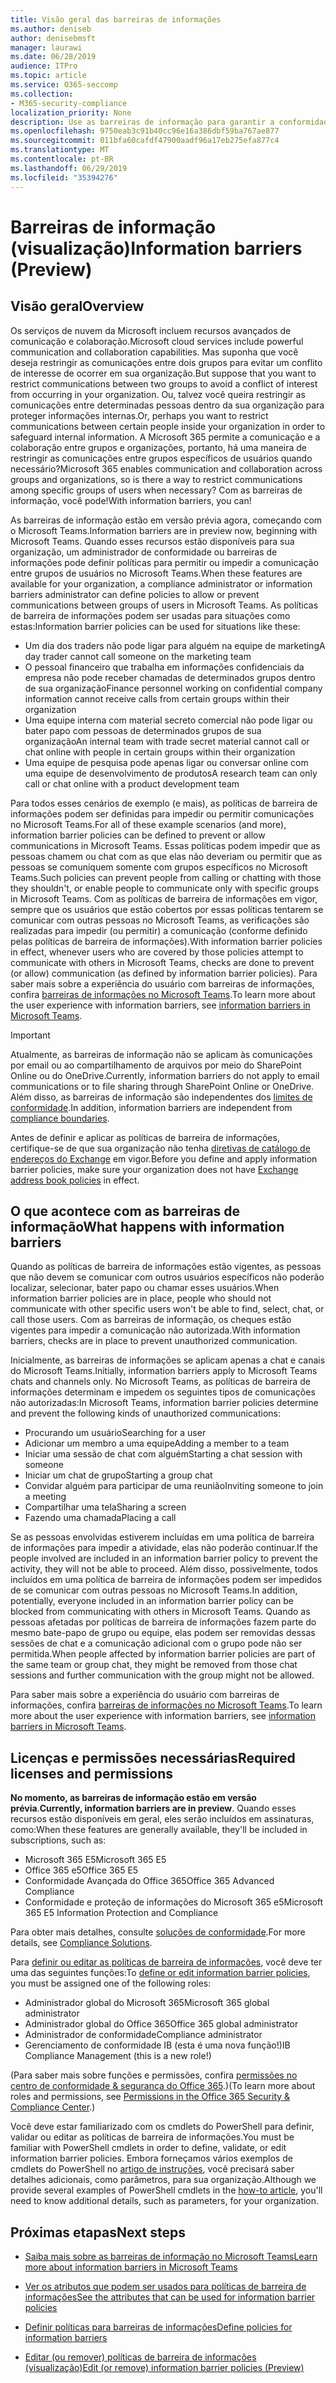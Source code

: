 ```yaml
---
title: Visão geral das barreiras de informações
ms.author: deniseb
author: denisebmsft
manager: laurawi
ms.date: 06/28/2019
audience: ITPro
ms.topic: article
ms.service: O365-seccomp
ms.collection:
- M365-security-compliance
localization_priority: None
description: Use as barreiras de informação para garantir a conformidade de comunicação usando o Microsoft Teams em sua organização.
ms.openlocfilehash: 9750eab3c91b40cc96e16a386dbf59ba767ae877
ms.sourcegitcommit: 011bfa60cafdf47900aadf96a17eb275efa877c4
ms.translationtype: MT
ms.contentlocale: pt-BR
ms.lasthandoff: 06/29/2019
ms.locfileid: "35394276"
---
```

# <a name="information-barriers-preview"></a><span data-ttu-id="13e14-103">Barreiras de informação (visualização)</span><span class="sxs-lookup"><span data-stu-id="13e14-103">Information barriers (Preview)</span></span>

## <a name="overview"></a><span data-ttu-id="13e14-104">Visão geral</span><span class="sxs-lookup"><span data-stu-id="13e14-104">Overview</span></span>

<span data-ttu-id="13e14-105">Os serviços de nuvem da Microsoft incluem recursos avançados de comunicação e colaboração.</span><span class="sxs-lookup"><span data-stu-id="13e14-105">Microsoft cloud services include powerful communication and collaboration capabilities.</span></span> <span data-ttu-id="13e14-106">Mas suponha que você deseja restringir as comunicações entre dois grupos para evitar um conflito de interesse de ocorrer em sua organização.</span><span class="sxs-lookup"><span data-stu-id="13e14-106">But suppose that you want to restrict communications between two groups to avoid a conflict of interest from occurring in your organization.</span></span> <span data-ttu-id="13e14-107">Ou, talvez você queira restringir as comunicações entre determinadas pessoas dentro da sua organização para proteger informações internas.</span><span class="sxs-lookup"><span data-stu-id="13e14-107">Or, perhaps you want to restrict communications between certain people inside your organization in order to safeguard internal information.</span></span> <span data-ttu-id="13e14-108">A Microsoft 365 permite a comunicação e a colaboração entre grupos e organizações, portanto, há uma maneira de restringir as comunicações entre grupos específicos de usuários quando necessário?</span><span class="sxs-lookup"><span data-stu-id="13e14-108">Microsoft 365 enables communication and collaboration across groups and organizations, so is there a way to restrict communications among specific groups of users when necessary?</span></span> <span data-ttu-id="13e14-109">Com as barreiras de informação, você pode!</span><span class="sxs-lookup"><span data-stu-id="13e14-109">With information barriers, you can!</span></span> 

<span data-ttu-id="13e14-110">As barreiras de informação estão em versão prévia agora, começando com o Microsoft Teams.</span><span class="sxs-lookup"><span data-stu-id="13e14-110">Information barriers are in preview now, beginning with Microsoft Teams.</span></span> <span data-ttu-id="13e14-111">Quando esses recursos estão disponíveis para sua organização, um administrador de conformidade ou barreiras de informações pode definir políticas para permitir ou impedir a comunicação entre grupos de usuários no Microsoft Teams.</span><span class="sxs-lookup"><span data-stu-id="13e14-111">When these features are available for your organization, a compliance administrator or information barriers administrator can define policies to allow or prevent communications between groups of users in Microsoft Teams.</span></span> <span data-ttu-id="13e14-112">As políticas de barreira de informações podem ser usadas para situações como estas:</span><span class="sxs-lookup"><span data-stu-id="13e14-112">Information barrier policies can be used for situations like these:</span></span>

- <span data-ttu-id="13e14-113">Um dia dos traders não pode ligar para alguém na equipe de marketing</span><span class="sxs-lookup"><span data-stu-id="13e14-113">A day trader cannot call someone on the marketing team</span></span>
- <span data-ttu-id="13e14-114">O pessoal financeiro que trabalha em informações confidenciais da empresa não pode receber chamadas de determinados grupos dentro de sua organização</span><span class="sxs-lookup"><span data-stu-id="13e14-114">Finance personnel working on confidential company information cannot receive calls from certain groups within their organization</span></span>
- <span data-ttu-id="13e14-115">Uma equipe interna com material secreto comercial não pode ligar ou bater papo com pessoas de determinados grupos de sua organização</span><span class="sxs-lookup"><span data-stu-id="13e14-115">An internal team with trade secret material cannot call or chat online with people in certain groups within their organization</span></span>
- <span data-ttu-id="13e14-116">Uma equipe de pesquisa pode apenas ligar ou conversar online com uma equipe de desenvolvimento de produtos</span><span class="sxs-lookup"><span data-stu-id="13e14-116">A research team can only call or chat online with a product development team</span></span>

<span data-ttu-id="13e14-117">Para todos esses cenários de exemplo (e mais), as políticas de barreira de informações podem ser definidas para impedir ou permitir comunicações no Microsoft Teams.</span><span class="sxs-lookup"><span data-stu-id="13e14-117">For all of these example scenarios (and more), information barrier policies can be defined to prevent or allow communications in Microsoft Teams.</span></span> <span data-ttu-id="13e14-118">Essas políticas podem impedir que as pessoas chamem ou chat com as que elas não deveriam ou permitir que as pessoas se comuniquem somente com grupos específicos no Microsoft Teams.</span><span class="sxs-lookup"><span data-stu-id="13e14-118">Such policies can prevent people from calling or chatting with those they shouldn't, or enable people to communicate only with specific groups in Microsoft Teams.</span></span> <span data-ttu-id="13e14-119">Com as políticas de barreira de informações em vigor, sempre que os usuários que estão cobertos por essas políticas tentarem se comunicar com outras pessoas no Microsoft Teams, as verificações são realizadas para impedir (ou permitir) a comunicação (conforme definido pelas políticas de barreira de informações).</span><span class="sxs-lookup"><span data-stu-id="13e14-119">With information barrier policies in effect, whenever users who are covered by those policies attempt to communicate with others in Microsoft Teams, checks are done to prevent (or allow) communication (as defined by information barrier policies).</span></span> <span data-ttu-id="13e14-120">Para saber mais sobre a experiência do usuário com barreiras de informações, confira [barreiras de informações no Microsoft Teams](https://docs.microsoft.com/MicrosoftTeams/information-barriers-in-teams).</span><span class="sxs-lookup"><span data-stu-id="13e14-120">To learn more about the user experience with information barriers, see [information barriers in Microsoft Teams](https://docs.microsoft.com/MicrosoftTeams/information-barriers-in-teams).</span></span>

> [!IMPORTANT]
> <span data-ttu-id="13e14-121">Atualmente, as barreiras de informação não se aplicam às comunicações por email ou ao compartilhamento de arquivos por meio do SharePoint Online ou do OneDrive.</span><span class="sxs-lookup"><span data-stu-id="13e14-121">Currently, information barriers do not apply to email communications or to file sharing through SharePoint Online or OneDrive.</span></span> <span data-ttu-id="13e14-122">Além disso, as barreiras de informação são independentes dos [limites de conformidade](set-up-compliance-boundaries.md).</span><span class="sxs-lookup"><span data-stu-id="13e14-122">In addition, information barriers are independent from [compliance boundaries](set-up-compliance-boundaries.md).</span></span><p><span data-ttu-id="13e14-123">Antes de definir e aplicar as políticas de barreira de informações, certifique-se de que sua organização não tenha [diretivas de catálogo de endereços do Exchange](https://docs.microsoft.com/en-us/exchange/address-books/address-book-policies/address-book-policies) em vigor.</span><span class="sxs-lookup"><span data-stu-id="13e14-123">Before you define and apply information barrier policies, make sure your organization does not have [Exchange address book policies](https://docs.microsoft.com/en-us/exchange/address-books/address-book-policies/address-book-policies) in effect.</span></span>  

## <a name="what-happens-with-information-barriers"></a><span data-ttu-id="13e14-124">O que acontece com as barreiras de informação</span><span class="sxs-lookup"><span data-stu-id="13e14-124">What happens with information barriers</span></span>

<span data-ttu-id="13e14-125">Quando as políticas de barreira de informações estão vigentes, as pessoas que não devem se comunicar com outros usuários específicos não poderão localizar, selecionar, bater papo ou chamar esses usuários.</span><span class="sxs-lookup"><span data-stu-id="13e14-125">When information barrier policies are in place, people who should not communicate with other specific users won't be able to find, select, chat, or call those users.</span></span> <span data-ttu-id="13e14-126">Com as barreiras de informação, os cheques estão vigentes para impedir a comunicação não autorizada.</span><span class="sxs-lookup"><span data-stu-id="13e14-126">With information barriers, checks are in place to prevent unauthorized communication.</span></span>

<span data-ttu-id="13e14-127">Inicialmente, as barreiras de informações se aplicam apenas a chat e canais do Microsoft Teams.</span><span class="sxs-lookup"><span data-stu-id="13e14-127">Initially, information barriers apply to Microsoft Teams chats and channels only.</span></span> <span data-ttu-id="13e14-128">No Microsoft Teams, as políticas de barreira de informações determinam e impedem os seguintes tipos de comunicações não autorizadas:</span><span class="sxs-lookup"><span data-stu-id="13e14-128">In Microsoft Teams, information barrier policies determine and prevent the following kinds of unauthorized communications:</span></span>
- <span data-ttu-id="13e14-129">Procurando um usuário</span><span class="sxs-lookup"><span data-stu-id="13e14-129">Searching for a user</span></span>
- <span data-ttu-id="13e14-130">Adicionar um membro a uma equipe</span><span class="sxs-lookup"><span data-stu-id="13e14-130">Adding a member to a team</span></span>
- <span data-ttu-id="13e14-131">Iniciar uma sessão de chat com alguém</span><span class="sxs-lookup"><span data-stu-id="13e14-131">Starting a chat session with someone</span></span>
- <span data-ttu-id="13e14-132">Iniciar um chat de grupo</span><span class="sxs-lookup"><span data-stu-id="13e14-132">Starting a group chat</span></span>
- <span data-ttu-id="13e14-133">Convidar alguém para participar de uma reunião</span><span class="sxs-lookup"><span data-stu-id="13e14-133">Inviting someone to join a meeting</span></span>
- <span data-ttu-id="13e14-134">Compartilhar uma tela</span><span class="sxs-lookup"><span data-stu-id="13e14-134">Sharing a screen</span></span>
- <span data-ttu-id="13e14-135">Fazendo uma chamada</span><span class="sxs-lookup"><span data-stu-id="13e14-135">Placing a call</span></span> 

<span data-ttu-id="13e14-136">Se as pessoas envolvidas estiverem incluídas em uma política de barreira de informações para impedir a atividade, elas não poderão continuar.</span><span class="sxs-lookup"><span data-stu-id="13e14-136">If the people involved are included in an information barrier policy to prevent the activity, they will not be able to proceed.</span></span> <span data-ttu-id="13e14-137">Além disso, possivelmente, todos incluídos em uma política de barreira de informações podem ser impedidos de se comunicar com outras pessoas no Microsoft Teams.</span><span class="sxs-lookup"><span data-stu-id="13e14-137">In addition, potentially, everyone included in an information barrier policy can be blocked from communicating with others in Microsoft Teams.</span></span> <span data-ttu-id="13e14-138">Quando as pessoas afetadas por políticas de barreira de informações fazem parte do mesmo bate-papo de grupo ou equipe, elas podem ser removidas dessas sessões de chat e a comunicação adicional com o grupo pode não ser permitida.</span><span class="sxs-lookup"><span data-stu-id="13e14-138">When people affected by information barrier policies are part of the same team or group chat, they might be removed from those chat sessions and further communication with the group might not be allowed.</span></span>

<span data-ttu-id="13e14-139">Para saber mais sobre a experiência do usuário com barreiras de informações, confira [barreiras de informações no Microsoft Teams](https://docs.microsoft.com/MicrosoftTeams/information-barriers-in-teams).</span><span class="sxs-lookup"><span data-stu-id="13e14-139">To learn more about the user experience with information barriers, see [information barriers in Microsoft Teams](https://docs.microsoft.com/MicrosoftTeams/information-barriers-in-teams).</span></span>

## <a name="required-licenses-and-permissions"></a><span data-ttu-id="13e14-140">Licenças e permissões necessárias</span><span class="sxs-lookup"><span data-stu-id="13e14-140">Required licenses and permissions</span></span>

<span data-ttu-id="13e14-141">**No momento, as barreiras de informação estão em versão prévia**.</span><span class="sxs-lookup"><span data-stu-id="13e14-141">**Currently, information barriers are in preview**.</span></span> <span data-ttu-id="13e14-142">Quando esses recursos estão disponíveis em geral, eles serão incluídos em assinaturas, como:</span><span class="sxs-lookup"><span data-stu-id="13e14-142">When these features are generally available, they'll be included in subscriptions, such as:</span></span>

- <span data-ttu-id="13e14-143">Microsoft 365 E5</span><span class="sxs-lookup"><span data-stu-id="13e14-143">Microsoft 365 E5</span></span>
- <span data-ttu-id="13e14-144">Office 365 e5</span><span class="sxs-lookup"><span data-stu-id="13e14-144">Office 365 E5</span></span>
- <span data-ttu-id="13e14-145">Conformidade Avançada do Office 365</span><span class="sxs-lookup"><span data-stu-id="13e14-145">Office 365 Advanced Compliance</span></span>
- <span data-ttu-id="13e14-146">Conformidade e proteção de informações do Microsoft 365 e5</span><span class="sxs-lookup"><span data-stu-id="13e14-146">Microsoft 365 E5 Information Protection and Compliance</span></span>

<span data-ttu-id="13e14-147">Para obter mais detalhes, consulte [soluções de conformidade](https://products.office.com/business/security-and-compliance/compliance-solutions).</span><span class="sxs-lookup"><span data-stu-id="13e14-147">For more details, see [Compliance Solutions](https://products.office.com/business/security-and-compliance/compliance-solutions).</span></span>

<span data-ttu-id="13e14-148">Para [definir ou editar as políticas de barreira de informações](information-barriers-policies.md), você deve ter uma das seguintes funções:</span><span class="sxs-lookup"><span data-stu-id="13e14-148">To [define or edit information barrier policies](information-barriers-policies.md), you must be assigned one of the following roles:</span></span>

- <span data-ttu-id="13e14-149">Administrador global do Microsoft 365</span><span class="sxs-lookup"><span data-stu-id="13e14-149">Microsoft 365 global administrator</span></span>
- <span data-ttu-id="13e14-150">Administrador global do Office 365</span><span class="sxs-lookup"><span data-stu-id="13e14-150">Office 365 global administrator</span></span>
- <span data-ttu-id="13e14-151">Administrador de conformidade</span><span class="sxs-lookup"><span data-stu-id="13e14-151">Compliance administrator</span></span>
- <span data-ttu-id="13e14-152">Gerenciamento de conformidade IB (esta é uma nova função!)</span><span class="sxs-lookup"><span data-stu-id="13e14-152">IB Compliance Management (this is a new role!)</span></span>

<span data-ttu-id="13e14-153">(Para saber mais sobre funções e permissões, confira [permissões no centro de conformidade & segurança do Office 365](permissions-in-the-security-and-compliance-center.md).)</span><span class="sxs-lookup"><span data-stu-id="13e14-153">(To learn more about roles and permissions, see [Permissions in the Office 365 Security & Compliance Center](permissions-in-the-security-and-compliance-center.md).)</span></span>

<span data-ttu-id="13e14-154">Você deve estar familiarizado com os cmdlets do PowerShell para definir, validar ou editar as políticas de barreira de informações.</span><span class="sxs-lookup"><span data-stu-id="13e14-154">You must be familiar with PowerShell cmdlets in order to define, validate, or edit information barrier policies.</span></span> <span data-ttu-id="13e14-155">Embora forneçamos vários exemplos de cmdlets do PowerShell no [artigo de instruções](information-barriers-policies.md), você precisará saber detalhes adicionais, como parâmetros, para sua organização.</span><span class="sxs-lookup"><span data-stu-id="13e14-155">Although we provide several examples of PowerShell cmdlets in the [how-to article](information-barriers-policies.md), you'll need to know additional details, such as parameters, for your organization.</span></span>

## <a name="next-steps"></a><span data-ttu-id="13e14-156">Próximas etapas</span><span class="sxs-lookup"><span data-stu-id="13e14-156">Next steps</span></span>

- [<span data-ttu-id="13e14-157">Saiba mais sobre as barreiras de informação no Microsoft Teams</span><span class="sxs-lookup"><span data-stu-id="13e14-157">Learn more about information barriers in Microsoft Teams</span></span>](https://docs.microsoft.com/MicrosoftTeams/information-barriers-in-teams)

- [<span data-ttu-id="13e14-158">Ver os atributos que podem ser usados para políticas de barreira de informações</span><span class="sxs-lookup"><span data-stu-id="13e14-158">See the attributes that can be used for information barrier policies</span></span>](information-barriers-attributes.md)

- [<span data-ttu-id="13e14-159">Definir políticas para barreiras de informações</span><span class="sxs-lookup"><span data-stu-id="13e14-159">Define policies for information barriers</span></span>](information-barriers-policies.md)

- [<span data-ttu-id="13e14-160">Editar (ou remover) políticas de barreira de informações (visualização)</span><span class="sxs-lookup"><span data-stu-id="13e14-160">Edit (or remove) information barrier policies (Preview)</span></span>](information-barriers-edit-segments-policies.md.md) 

